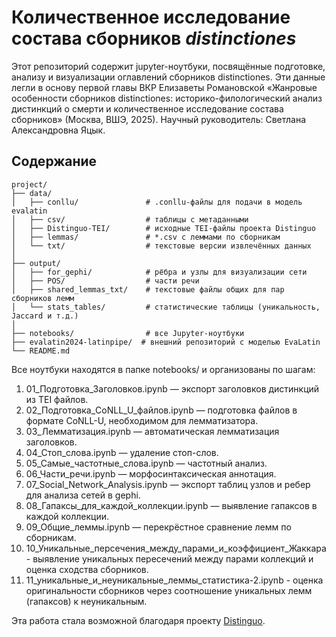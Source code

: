 # Количественное исследование состава сборников _distinctiones_ 


Этот репозиторий содержит jupyter-ноутбуки, посвящённые подготовке, анализу и визуализации оглавлений сборников distinctiones. Эти данные легли в основу первой главы ВКР Елизаветы Романовской «Жанровые особенности сборников distinctiones: историко-филологический анализ дистинкций о смерти и количественное исследование состава сборников» (Москва, ВШЭ, 2025). Научный руководитель: Светлана Александровна Яцык. 

## Содержание

```text
project/
├── data/
│   ├── conllu/               # .conllu-файлы для подачи в модель evalatin
│   ├── csv/                  # таблицы с метаданными
│   ├── Distinguo-TEI/        # исходные TEI-файлы проекта Distinguo
│   ├── lemmas/               # *.csv с леммами по сборникам
│   └── txt/                  # текстовые версии извлечённых данных
│
├── output/
│   ├── for_gephi/            # рёбра и узлы для визуализации сети
│   ├── POS/                  # части речи
│   ├── shared_lemmas_txt/    # текстовые файлы общих для пар сборников лемм 
│   └── stats_tables/         # статистические таблицы (уникальность, Jaccard и т.д.)
│
├── notebooks/                # все Jupyter-ноутбуки
├── evalatin2024-latinpipe/  # внешний репозиторий с моделью EvaLatin
└── README.md
```

Все ноутбуки находятся в папке notebooks/ и организованы по шагам:

1. 01_Подготовка_Заголовков.ipynb — экспорт заголовков дистинкций из TEI файлов.
2. 02_Подготовка_CoNLL_U_файлов.ipynb — подготовка файлов в формате CoNLL-U, необходимом для лемматизатора. 
3. 03_Лемматизация.ipynb — автоматическая лемматизация заголовков.
4. 04_Стоп_слова.ipynb — удаление стоп-слов.
5. 05_Самые_частотные_слова.ipynb — частотный анализ.
6. 06_Части_речи.ipynb — морфосинтаксическая аннотация.
7. 07_Social_Network_Analysis.ipynb — экспорт таблиц узлов и ребер для анализа сетей в gephi.
8. 08_Гапаксы_для_каждой_коллекции.ipynb — выявление гапаксов в каждой коллекции.
9. 09_Общие_леммы.ipynb — перекрёстное сравнение лемм по сборникам.
10. 10_Уникальные_персечения_между_парами_и_коэффициент_Жаккара - выявление уникальных пересечений между парами коллекций и оценка сходства сборников.
11. 11_уникальные_и_неуникальные_леммы_статистика-2.ipynb - оценка оригинальности сборников через соотношение уникальных лемм (гапаксов) к неуникальным.


Эта работа стала возможной благодаря проекту [Distinguo](https://distinguo.huma-num.fr). 
